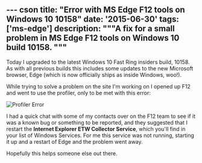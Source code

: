 --- cson
title: "Error with MS Edge F12 tools on Windows 10 10158"
date: '2015-06-30'
tags: ['ms-edge']
description: """A fix for a small problem in MS Edge F12 tools on Windows 10 build 10158.
"""
---

Today I upgraded to the latest Windows 10 Fast Ring insiders build, 10158. As with all previous builds this includes some updates to the new Microsoft browser, Edge (which is now officially ships as inside Windows, woo!).

While trying to solve a problem on the site I'm working on I opened up F12 and went to use the profiler, only to be met with this error:

![Profiler Error](/get/f12-error-10158.PNG)

I had a quick chat with some of my contacts over on the F12 team to see if it was a known bug or something to be reported, and they suggested that I restart the **Internet Explorer ETW Collector Service**, which you'll find in your list of Windows Services. For me this service was not running, starting it up and a restart of Edge and the problem went away.

Hopefully this helps someone else out there.